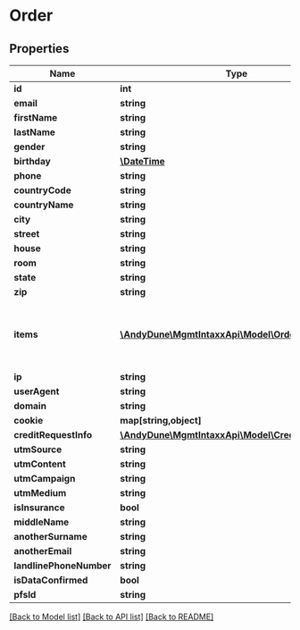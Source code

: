 # Order

## Properties
Name | Type | Description | Notes
------------ | ------------- | ------------- | -------------
**id** | **int** |  | [optional] 
**email** | **string** |  | [optional] 
**firstName** | **string** |  | [optional] 
**lastName** | **string** |  | [optional] 
**gender** | **string** |  | [optional] 
**birthday** | [**\DateTime**](\DateTime.md) |  | [optional] 
**phone** | **string** |  | [optional] 
**countryCode** | **string** |  | [optional] 
**countryName** | **string** |  | [optional] 
**city** | **string** |  | [optional] 
**street** | **string** |  | [optional] 
**house** | **string** |  | [optional] 
**room** | **string** |  | [optional] 
**state** | **string** |  | [optional] 
**zip** | **string** |  | [optional] 
**items** | [**\AndyDune\MgmtIntaxxApi\Model\OrderItem[]**](OrderItem.md) | If items is null - site must have only one product to use. | [optional] 
**ip** | **string** |  | [optional] 
**userAgent** | **string** |  | [optional] 
**domain** | **string** |  | [optional] 
**cookie** | **map[string,object]** |  | [optional] 
**creditRequestInfo** | [**\AndyDune\MgmtIntaxxApi\Model\CreditRequestInfo**](CreditRequestInfo.md) |  | [optional] 
**utmSource** | **string** |  | [optional] 
**utmContent** | **string** |  | [optional] 
**utmCampaign** | **string** |  | [optional] 
**utmMedium** | **string** |  | [optional] 
**isInsurance** | **bool** |  | [optional] 
**middleName** | **string** |  | [optional] 
**anotherSurname** | **string** |  | [optional] 
**anotherEmail** | **string** |  | [optional] 
**landlinePhoneNumber** | **string** |  | [optional] 
**isDataConfirmed** | **bool** |  | [optional] 
**pfsId** | **string** |  | [optional] 

[[Back to Model list]](../../README.md#documentation-for-models) [[Back to API list]](../../README.md#documentation-for-api-endpoints) [[Back to README]](../../README.md)

